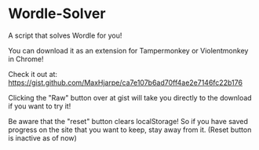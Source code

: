 # Wordle-Solver
A script that solves Wordle for you!

You can download it as an extension for Tampermonkey or Violentmonkey in Chrome!


Check it out at: https://gist.github.com/MaxHjarpe/ca7e107b6ad70ff4ae2e7146fc22b176

Clicking the "Raw" button over at gist will take you directly to the download if you want to try it!


Be aware that the "reset" button clears localStorage! So if you have saved progress on the site that you want to keep, stay away from it. (Reset button is inactive as of now)

